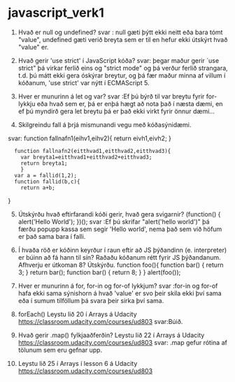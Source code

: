 # javascript_verk1
1. Hvað er null og undefined?
svar : null gæti þýtt ekki neitt eða bara tómt "value", undefined gæti verið breyta sem er til en hefur ekki útskýrt hvað "value" er.

2. Hvað gerir 'use strict' í JavaScript kóða?
svar: þegar maður gerir ´use strict" þá virkar ferlið eins og "strict mode" og þá verður ferlið strangara, t.d. þú mátt ekki gera óskýrar breytur, og þá fær maður minna af villum í kóðanum, 'use strict' var nýtt í ECMAScript 5.

3. Hver er munurinn á let og var?
svar :Ef þú býrð til var breytu fyrir for-lykkju eða hvað sem er, þá er enþá hægt að nota það í næsta dæmi, en ef þú myndirð gera let breytu þá er það ekki virkt fyrir önnur dæmi...

4. Skilgreindu fall á þrjá mismunandi vegu með kóðasýnidæmi.

svar: function fallnafn1(eihv1,eihv2){
        return eivh1,eivh2;
        }
        
      function fallnafn2(eitthvad1,eitthvad2,eitthvad3){
        var breyta1=eitthvad1+eitthvad2+eitthvad3;
        return breyta1;
        }
      var a = fallid(1,2);
      function fallid(b,c){
        return a+b;
}

5. Útskýrðu hvað eftirfarandi kóði gerir, hvað gera svigarnir?
 (function() { alert('Hello World'); })();
 svar :Ef þú skrifar "alert('hello world')" þá færðu popupp kassa sem segir 'Hello world', nema það sem við höfum er það sama bara í falli.
 
6. Í hvaða röð er kóðinn keyrður í raun eftir að JS þýðandinn (e. interpreter) er búinn að fá
hann til sín? Raðaðu kóðanum rétt fyrir JS þýðandanum. Afhverju er útkoman 8? Útskýrðu.
function foo(){
function bar() {
return 3;
}
return bar();
function bar() {
return 8;
}
}
alert(foo());
7. Hver er munurinn á for, for-in og for-of lykkjum?
svar :for-in og for-of hafa ekki sama sýnishorn á hvað 'value' er svo þeir skila ekki því sama eða í sumum tilföllum þá svara þeir sirka því sama.

8. forEach() Leystu lið 20 í Arrays á Udacity https://classroom.udacity.com/courses/ud803
svar:Búið.

9. Hvað gerir .map() fylkjaaðferðin? Leystu lið 22 í Arrays á Udacity
https://classroom.udacity.com/courses/ud803
svar: .map gefur rótina af tölunum sem eru gefnar upp. 

10. Leystu lið 25 í Arrays í lesson 6 á Udacity https://classroom.udacity.com/courses/ud803
